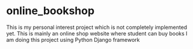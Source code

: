 # online_bookshop
This is my personal interest project which is not completely implemented yet.
This is mainly an online shop website where student can buy books I am doing
this project using Python Django framework
